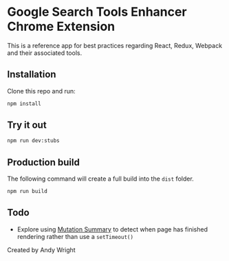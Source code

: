 # Google Search Tools Enhancer Chrome Extension

This is a reference app for best practices regarding React, Redux, Webpack and their associated tools.

## Installation

Clone this repo and run:

```sh
npm install
```

## Try it out

```sh
npm run dev:stubs
```

## Production build

The following command will create a full build into the `dist` folder.

```sh
npm run build
```

## Todo

- Explore using [Mutation Summary](https://github.com/rafaelw/mutation-summary) to detect when page has finished rendering rather than use a `setTimeout()`

Created by Andy Wright
